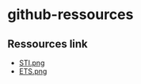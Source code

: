 # github-ressources

## Ressources link

- [STI.png](https://raw.githubusercontent.com/STI-ETS/github-ressources/refs/heads/main/ressources/sti.jpg)
- [ETS.png](https://raw.githubusercontent.com/STI-ETS/github-ressources/refs/heads/main/ressources/ets.jpg)

